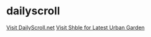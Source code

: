 # dailyscroll
[Visit DailyScroll.net](https://dailyscroll.net)
[Visit Shble for Latest Urban Garden](https://shble.com)

